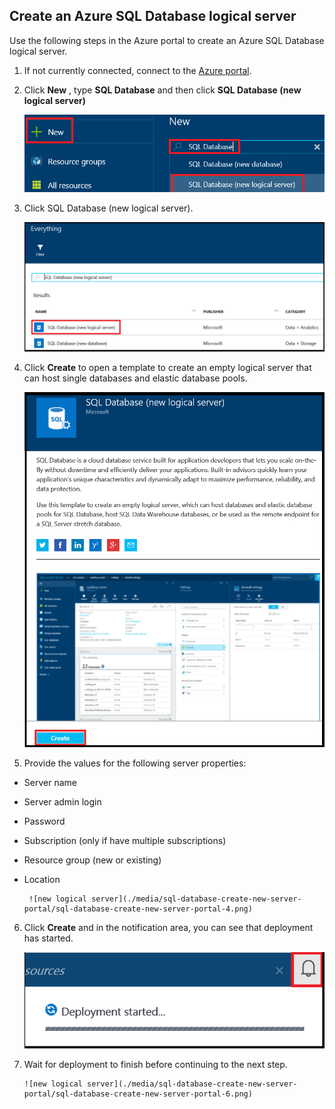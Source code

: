 
<!--
includes/sql-database-create-new-server-portal.md

Latest Freshness check:  2016-04-11 , carlrab.

As of circa 2016-04-11, the following topics might include this include:
articles/sql-database/sql-database-get-started-tutorial.md

-->
## Create an Azure SQL Database logical server

Use the following steps in the Azure portal to create an Azure SQL Database logical server.

1. If not currently connected, connect to the [Azure portal](http://portal.azure.com).
2. Click **New** , type **SQL Database** and then click **SQL Database (new logical server)**

      ![new logocal server](./media/sql-database-create-new-server-portal/sql-database-create-new-server-portal-1.png)

3. Click SQL Database (new logical server).

      ![new logccal server](./media/sql-database-create-new-server-portal/sql-database-create-new-server-portal-2.png)
   
4. Click **Create** to open a template to create an empty logical server that can host single databases and elastic database pools.

      ![new logical server](./media/sql-database-create-new-server-portal/sql-database-create-new-server-portal-3.png)

5. Provide the values for the following server properties:

 - Server name
 - Server admin login
 - Password
 - Subscription (only if have multiple subscriptions)
 - Resource group (new or existing)
 - Location

        ![new logical server](./media/sql-database-create-new-server-portal/sql-database-create-new-server-portal-4.png)

6.  Click **Create** and in the notification area, you can see that deployment has started.

       ![new logical server](./media/sql-database-create-new-server-portal/sql-database-create-new-server-portal-5.png)

7. Wait for deployment to finish before continuing to the next step.

       ![new logical server](./media/sql-database-create-new-server-portal/sql-database-create-new-server-portal-6.png)
